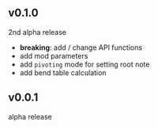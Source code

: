 ## v0.1.0

2nd alpha release

- **breaking**: add / change API functions
- add mod parameters
- add `pivoting` mode for setting root note
- add bend table calculation

## v0.0.1

alpha release